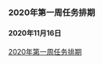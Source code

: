 ### 2020年第一周任务排期


#### 2020年11月16日
[2020年第一周任务排期](https://docs.qq.com/sheet/DTnRCWHF5bFVhUmlh?tab=BB08J2&tdsourcetag=s_macqq_aiomsg)